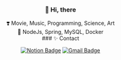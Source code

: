 <div align=center>

### 👋 Hi, there

</div>

<div align=center>
❣️ Movie, Music, Programming, Science, Art
</div>

<div align=center>
🌱 NodeJs, Spring, MySQL, Docker
</div>

<div align=center>
### ✨ Contact

[![Notion Badge](https://img.shields.io/badge/Notion-000000?style=flat-square&logo=Notion&logoColor=white&link=https://s0o0bn.notion.site/s0o0bn-4eebe964b79b4296b3126a0689886a7f)](https://s0o0bn.notion.site/s0o0bn-4eebe964b79b4296b3126a0689886a7f)
[![Gmail Badge](https://img.shields.io/badge/Gmail-d14836?style=flat-square&logo=Gmail&logoColor=white&link=mailto:0921soobin@gmail.com)](mailto:0921soobin@gmail.com)

</div>
